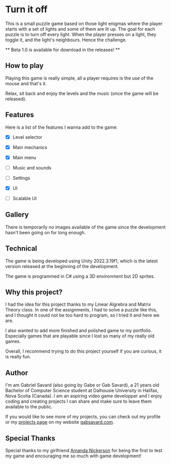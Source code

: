 # Turn it off
This is a small puzzle game based on those light enigmas where the player starts
with a set of lights and some of them are lit up. The goal for each puzzle is to
turn off every light. When the player presses on a light, they toggle it, and the
light's neighbours. Hence the challenge.

** Beta 1.0 is available for download in the releases! **

## How to play
Playing this game is really simple, all a player requires is the use of the mouse
and that's it.

Relax, sit back and enjoy the levels and the music (once the game will be released).

## Features
Here is a list of the features I wanna add to the game:
- [x] Level selector
- [x] Main mechanics
- [x] Main menu
- [ ] Music and sounds
- [ ] Settings
- [x] UI
- [ ] Scalable UI


## Gallery
There is temporarily no images available of the game since the development hasn't been
going on for long enough.

## Technical
The game is being developed using Unity 2022.3.19f1, which is the latest version released
at the beginning of the development.

The game is programmed in C# using a 3D environment but 2D sprites.

## Why this project?
I had the idea for this project thanks to my Linear Algrebra and Matrix Theory class. In
one of the assignments, I had to solve a puzzle like this, and I thought it could not be
too hard to program, so I tried it and here we are.

I also wanted to add more finished and polished game to my portfolio. Especially games
that are playable since I lost so many of my really old games.

Overall, I recommend trying to do this project yourself if you are curious, it is really fun.

## Author
I'm am Gabriel Savard (also going by Gabe or Gab Savard), a 21 years old Bachelor of Computer
Science student at Dalhousie University in Halifax, Nova Scotia (Canada). I am an aspiring
video game developper and I enjoy coding and creating projects I can share and make sure
to leave them available to the public.

If you would like to see more of my projects, you can check out my profile or my
<a href="https://www.gabsavard.com/projects" target="_blank">projects page</a> on my website
<a href="https://www.gabsavard.com" target="_blank">gabsavard.com</a>.

## Special Thanks
Special thanks to my girlfriend <a href="https://www.instagram.com/mandimargdraws_/" target="_blank">
Amanda Nickerson</a> for being the first to test my game and encouraging me so much with
game development!
